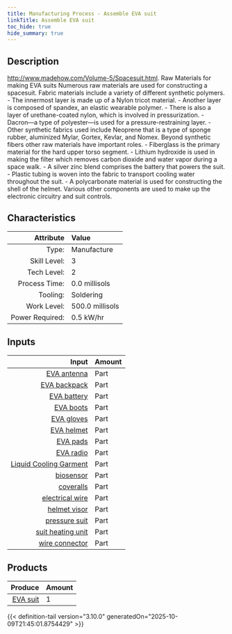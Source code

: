 ```yaml
---
title: Manufacturing Process - Assemble EVA suit
linkTitle: Assemble EVA suit
toc_hide: true
hide_summary: true
---
```

<!-- This is generated by the MarsSim HelpGenertor, do not edit. -->

## Description
&#10;&#9;&#9;http://www.madehow.com/Volume-5/Spacesuit.html. Raw Materials for making EVA suits&#10;&#9;     Numerous raw materials are used for constructing a spacesuit. Fabric materials &#10;&#9;     include a variety of different synthetic polymers. &#10;&#9;     &#10;&#9;     - The innermost layer is made up of a Nylon tricot material. &#10;&#9;     - Another layer is composed of spandex, an elastic wearable polymer.  &#10;&#9;     - There is also a layer of urethane-coated nylon, which is involved in pressurization.  &#10;&#9;     - Dacron—a type of polyester—is used for a pressure-restraining layer. &#10;&#9;     - Other synthetic fabrics used include Neoprene that is a type of sponge rubber, &#10;&#9;       aluminized Mylar, Gortex, Kevlar, and Nomex.&#10;&#10;&#9;&#9; Beyond synthetic fibers other raw materials have important roles. &#10;&#9;&#9; - Fiberglass is the primary material for the hard upper torso segment. &#10;&#9;&#9; - Lithium hydroxide is used in making the filter which removes carbon dioxide and &#10;&#9;&#9;   water vapor during a space walk. &#10;&#9;&#9; - A silver zinc blend comprises the battery that powers the suit. &#10;&#9;&#9; - Plastic tubing is woven into the fabric to transport cooling water throughout the suit. &#10;&#9;&#9; - A polycarbonate material is used for constructing the shell of the helmet. &#10;&#9;&#9; &#10;&#9;&#9; Various other components are used to make up the electronic circuitry and suit controls.&#10;&#9;&#9;

## Characteristics

| Attribute      | Value |
|--------:|:------|
|Type:|Manufacture|
|Skill Level:|3|
|Tech Level:|2|
|Process Time:|0.0 millisols|
|Tooling:|Soldering|
|Work Level:|500.0 millisols|
|Power Required:|0.5 kW/hr|

## Inputs

| Input      | Amount |
|--------:|:------|
|[EVA antenna](/docs/definitions/part/eva-antenna)|Part|1|
|[EVA backpack](/docs/definitions/part/eva-backpack)|Part|1|
|[EVA battery](/docs/definitions/part/eva-battery)|Part|1|
|[EVA boots](/docs/definitions/part/eva-boots)|Part|1|
|[EVA gloves](/docs/definitions/part/eva-gloves)|Part|1|
|[EVA helmet](/docs/definitions/part/eva-helmet)|Part|1|
|[EVA pads](/docs/definitions/part/eva-pads)|Part|1|
|[EVA radio](/docs/definitions/part/eva-radio)|Part|1|
|[Liquid Cooling Garment](/docs/definitions/part/liquid-cooling-garment)|Part|1|
|[biosensor](/docs/definitions/part/biosensor)|Part|6|
|[coveralls](/docs/definitions/part/coveralls)|Part|1|
|[electrical wire](/docs/definitions/part/electrical-wire)|Part|2|
|[helmet visor](/docs/definitions/part/helmet-visor)|Part|1|
|[pressure suit](/docs/definitions/part/pressure-suit)|Part|1|
|[suit heating unit](/docs/definitions/part/suit-heating-unit)|Part|1|
|[wire connector](/docs/definitions/part/wire-connector)|Part|10|

## Products


| Produce      | Amount |
|--------:|:------|
|[EVA suit](/docs/definitions/null/eva-suit)|1|



{{< definition-tail version="3.10.0" generatedOn="2025-10-09T21:45:01.8754429" >}}



